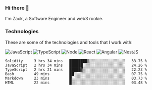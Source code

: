 ### Hi there 👋
I'm Zack, a Software Engineer and web3 rookie.

### Technologies
These are some of the technologies and tools that I work with:

![JavaScript](https://img.shields.io/badge/JavaScript-323330.svg?logo=javascript&logoColor=F7DF1E) 
![TypeScript](https://img.shields.io/badge/TypeScript-007ACC.svg?logo=typescript&logoColor=white) 
![Node](https://img.shields.io/badge/Node.js-43853D.svg?logo=node.js&logoColor=white)
![React](https://img.shields.io/badge/React-20232a.svg?logo=react&logoColor=61DAFB) 
![Angular](https://img.shields.io/badge/Angular-E23237.svg?logo=angularjs&logoColor=white)
![NestJS](https://img.shields.io/badge/NestJS-E0234E?logo=nestjs&logoColor=white)

<!--START_SECTION:waka-->

```text
Solidity     3 hrs 34 mins   ████████▒░░░░░░░░░░░░░░░░   33.75 %
JavaScript   2 hrs 34 mins   ██████░░░░░░░░░░░░░░░░░░░   24.26 %
TypeScript   2 hrs 21 mins   █████▓░░░░░░░░░░░░░░░░░░░   22.23 %
Bash         49 mins         ██░░░░░░░░░░░░░░░░░░░░░░░   07.75 %
Markdown     23 mins         █░░░░░░░░░░░░░░░░░░░░░░░░   03.73 %
HTML         22 mins         █░░░░░░░░░░░░░░░░░░░░░░░░   03.48 %
```

<!--END_SECTION:waka-->

